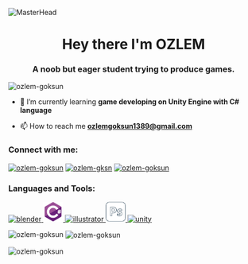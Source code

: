 ![MasterHead](https://images.hdqwalls.com/download/pacman-256-b2-1920x1080.jpg)
<h1 align="center">Hey there I'm OZLEM</h1>
<h3 align="center">A noob but eager student trying to produce games.</h3>

<p align="left"> <img src="https://komarev.com/ghpvc/?username=ozlem-goksun&label=Profile%20views&color=0e75b6&style=flat" alt="ozlem-goksun" /> </p>

- 🌱 I’m currently learning **game developing on Unity Engine with C# language**

- 📫 How to reach me **ozlemgoksun1389@gmail.com**

###
<h3 align="left">Connect with me:</h3>
<p align="left">
<a href="https://linkedin.com/in/ozlem-goksun" target="blank"><img align="center" src="https://raw.githubusercontent.com/rahuldkjain/github-profile-readme-generator/master/src/images/icons/Social/linked-in-alt.svg" alt="ozlem-goksun" height="30" width="40" /></a>
<a href="https://stackoverflow.com/users/ozlem-gksn" target="blank"><img align="center" src="https://raw.githubusercontent.com/rahuldkjain/github-profile-readme-generator/master/src/images/icons/Social/stack-overflow.svg" alt="ozlem-gksn" height="30" width="40" /></a>
<a href="https://www.leetcode.com/ozlem-goksun" target="blank"><img align="center" src="https://raw.githubusercontent.com/rahuldkjain/github-profile-readme-generator/master/src/images/icons/Social/leet-code.svg" alt="ozlem-goksun" height="30" width="40" /></a>
</p>

<h3 align="left">Languages and Tools:</h3>
<p align="left"> <a href="https://www.blender.org/" target="_blank" rel="noreferrer"> <img src="https://download.blender.org/branding/community/blender_community_badge_white.svg" alt="blender" width="40" height="40"/> </a> <a href="https://www.w3schools.com/cs/" target="_blank" rel="noreferrer"> <img src="https://raw.githubusercontent.com/devicons/devicon/master/icons/csharp/csharp-original.svg" alt="csharp" width="40" height="40"/> </a> <a href="https://www.adobe.com/in/products/illustrator.html" target="_blank" rel="noreferrer"> <img src="https://www.vectorlogo.zone/logos/adobe_illustrator/adobe_illustrator-icon.svg" alt="illustrator" width="40" height="40"/> </a> <a href="https://www.photoshop.com/en" target="_blank" rel="noreferrer"> <img src="https://raw.githubusercontent.com/devicons/devicon/master/icons/photoshop/photoshop-line.svg" alt="photoshop" width="40" height="40"/> </a> <a href="https://unity.com/" target="_blank" rel="noreferrer"> <img src="https://www.vectorlogo.zone/logos/unity3d/unity3d-icon.svg" alt="unity" width="40" height="40"/> </a> </p>

<p><img align="left" src="https://github-readme-stats.vercel.app/api/top-langs?username=ozlem-goksun&show_icons=true&locale=en&layout=compact" alt="ozlem-goksun" /></p>

<p>&nbsp;<img align="center" src="https://github-readme-stats.vercel.app/api?username=ozlem-goksun&show_icons=true&locale=en" alt="ozlem-goksun" /></p>

<p><img align="center" src="https://github-readme-streak-stats.herokuapp.com/?user=ozlem-goksun&" alt="ozlem-goksun" /></p>


